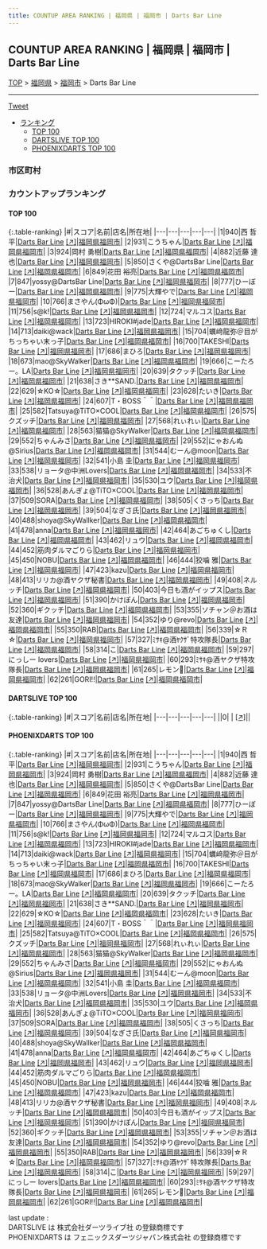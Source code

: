 ```yaml
---
title: COUNTUP AREA RANKING | 福岡県 | 福岡市 | Darts Bar Line
---
```

## COUNTUP AREA RANKING | 福岡県 | 福岡市 | Darts Bar Line

[TOP](/darts/rank/) > [福岡県](/darts/rank/福岡県/) > [福岡市](/darts/rank/福岡県/福岡市/) > Darts Bar Line

___

<a href="https://twitter.com/share?ref_src=twsrc%5Etfw" data-text="COUNTUP AREA RANKING | 福岡県福岡市Darts Bar Line" class="twitter-share-button" data-hashtags="DARTSLIVE,PHOENIXDARTS,darts,ダーツ" data-show-count="false">Tweet</a>

* [ランキング](#カウントアップランキング)
    * [TOP 100](#top-100)
    * [DARTSLIVE TOP 100](#dartslive-top-100)
    * [PHOENIXDARTS TOP 100](#phoenixdarts-top-100)

### 市区町村

<ul>

</ul>

### カウントアップランキング

#### TOP 100



{:.table-ranking}
|#|スコア|名前|店名|所在地|
|---|---|---|---|---|
|1|940|<span class="rank-name-pd">西 哲平</span>|<a href="/darts/rank/shops/9472.html">Darts Bar Line</a> <a href="https://vs.phoenixdarts.com/jp/shop/shopDetailInfo/s_9472?s_seq=9472">[↗]</a>|<a href="/darts/rank/福岡県/福岡市">福岡県福岡市</a>|
|2|931|<span class="rank-name-pd">こうちゃん</span>|<a href="/darts/rank/shops/9472.html">Darts Bar Line</a> <a href="https://vs.phoenixdarts.com/jp/shop/shopDetailInfo/s_9472?s_seq=9472">[↗]</a>|<a href="/darts/rank/福岡県/福岡市">福岡県福岡市</a>|
|3|924|<span class="rank-name-pd">岡村 勇樹</span>|<a href="/darts/rank/shops/9472.html">Darts Bar Line</a> <a href="https://vs.phoenixdarts.com/jp/shop/shopDetailInfo/s_9472?s_seq=9472">[↗]</a>|<a href="/darts/rank/福岡県/福岡市">福岡県福岡市</a>|
|4|882|<span class="rank-name-pd"><span class="pro-icon-pd"></span>近藤 達也</span>|<a href="/darts/rank/shops/9472.html">Darts Bar Line</a> <a href="https://vs.phoenixdarts.com/jp/shop/shopDetailInfo/s_9472?s_seq=9472">[↗]</a>|<a href="/darts/rank/福岡県/福岡市">福岡県福岡市</a>|
|5|850|<span class="rank-name-pd">さくや@DartsBar Line</span>|<a href="/darts/rank/shops/9472.html">Darts Bar Line</a> <a href="https://vs.phoenixdarts.com/jp/shop/shopDetailInfo/s_9472?s_seq=9472">[↗]</a>|<a href="/darts/rank/福岡県/福岡市">福岡県福岡市</a>|
|6|849|<span class="rank-name-pd"><span class="pro-icon-pd"></span>花田 裕亮</span>|<a href="/darts/rank/shops/9472.html">Darts Bar Line</a> <a href="https://vs.phoenixdarts.com/jp/shop/shopDetailInfo/s_9472?s_seq=9472">[↗]</a>|<a href="/darts/rank/福岡県/福岡市">福岡県福岡市</a>|
|7|847|<span class="rank-name-pd">yossy@DartsBar Line</span>|<a href="/darts/rank/shops/9472.html">Darts Bar Line</a> <a href="https://vs.phoenixdarts.com/jp/shop/shopDetailInfo/s_9472?s_seq=9472">[↗]</a>|<a href="/darts/rank/福岡県/福岡市">福岡県福岡市</a>|
|8|777|<span class="rank-name-pd">ひーぼー</span>|<a href="/darts/rank/shops/9472.html">Darts Bar Line</a> <a href="https://vs.phoenixdarts.com/jp/shop/shopDetailInfo/s_9472?s_seq=9472">[↗]</a>|<a href="/darts/rank/福岡県/福岡市">福岡県福岡市</a>|
|9|775|<span class="rank-name-pd">大輝やで</span>|<a href="/darts/rank/shops/9472.html">Darts Bar Line</a> <a href="https://vs.phoenixdarts.com/jp/shop/shopDetailInfo/s_9472?s_seq=9472">[↗]</a>|<a href="/darts/rank/福岡県/福岡市">福岡県福岡市</a>|
|10|766|<span class="rank-name-pd">まさやん(ΦωΦ)</span>|<a href="/darts/rank/shops/9472.html">Darts Bar Line</a> <a href="https://vs.phoenixdarts.com/jp/shop/shopDetailInfo/s_9472?s_seq=9472">[↗]</a>|<a href="/darts/rank/福岡県/福岡市">福岡県福岡市</a>|
|11|756|<span class="rank-name-pd">s@k!</span>|<a href="/darts/rank/shops/9472.html">Darts Bar Line</a> <a href="https://vs.phoenixdarts.com/jp/shop/shopDetailInfo/s_9472?s_seq=9472">[↗]</a>|<a href="/darts/rank/福岡県/福岡市">福岡県福岡市</a>|
|12|724|<span class="rank-name-pd">マルコス</span>|<a href="/darts/rank/shops/9472.html">Darts Bar Line</a> <a href="https://vs.phoenixdarts.com/jp/shop/shopDetailInfo/s_9472?s_seq=9472">[↗]</a>|<a href="/darts/rank/福岡県/福岡市">福岡県福岡市</a>|
|13|723|<span class="rank-name-pd">HIROKI#jade</span>|<a href="/darts/rank/shops/9472.html">Darts Bar Line</a> <a href="https://vs.phoenixdarts.com/jp/shop/shopDetailInfo/s_9472?s_seq=9472">[↗]</a>|<a href="/darts/rank/福岡県/福岡市">福岡県福岡市</a>|
|14|713|<span class="rank-name-pd">daiki@wack</span>|<a href="/darts/rank/shops/9472.html">Darts Bar Line</a> <a href="https://vs.phoenixdarts.com/jp/shop/shopDetailInfo/s_9472?s_seq=9472">[↗]</a>|<a href="/darts/rank/福岡県/福岡市">福岡県福岡市</a>|
|15|704|<span class="rank-name-pd">蠣﨑龍弥＠目がちっちゃい末っ子</span>|<a href="/darts/rank/shops/9472.html">Darts Bar Line</a> <a href="https://vs.phoenixdarts.com/jp/shop/shopDetailInfo/s_9472?s_seq=9472">[↗]</a>|<a href="/darts/rank/福岡県/福岡市">福岡県福岡市</a>|
|16|700|<span class="rank-name-pd">TAKESHI</span>|<a href="/darts/rank/shops/9472.html">Darts Bar Line</a> <a href="https://vs.phoenixdarts.com/jp/shop/shopDetailInfo/s_9472?s_seq=9472">[↗]</a>|<a href="/darts/rank/福岡県/福岡市">福岡県福岡市</a>|
|17|686|<span class="rank-name-pd">まひろ</span>|<a href="/darts/rank/shops/9472.html">Darts Bar Line</a> <a href="https://vs.phoenixdarts.com/jp/shop/shopDetailInfo/s_9472?s_seq=9472">[↗]</a>|<a href="/darts/rank/福岡県/福岡市">福岡県福岡市</a>|
|18|673|<span class="rank-name-pd">mao@SkyWalker</span>|<a href="/darts/rank/shops/9472.html">Darts Bar Line</a> <a href="https://vs.phoenixdarts.com/jp/shop/shopDetailInfo/s_9472?s_seq=9472">[↗]</a>|<a href="/darts/rank/福岡県/福岡市">福岡県福岡市</a>|
|19|666|<span class="rank-name-pd">こーたろー。LA</span>|<a href="/darts/rank/shops/9472.html">Darts Bar Line</a> <a href="https://vs.phoenixdarts.com/jp/shop/shopDetailInfo/s_9472?s_seq=9472">[↗]</a>|<a href="/darts/rank/福岡県/福岡市">福岡県福岡市</a>|
|20|639|<span class="rank-name-pd">タクッチ</span>|<a href="/darts/rank/shops/9472.html">Darts Bar Line</a> <a href="https://vs.phoenixdarts.com/jp/shop/shopDetailInfo/s_9472?s_seq=9472">[↗]</a>|<a href="/darts/rank/福岡県/福岡市">福岡県福岡市</a>|
|21|638|<span class="rank-name-pd">さき**SAND.</span>|<a href="/darts/rank/shops/9472.html">Darts Bar Line</a> <a href="https://vs.phoenixdarts.com/jp/shop/shopDetailInfo/s_9472?s_seq=9472">[↗]</a>|<a href="/darts/rank/福岡県/福岡市">福岡県福岡市</a>|
|22|629|<span class="rank-name-pd">☆KO☆</span>|<a href="/darts/rank/shops/9472.html">Darts Bar Line</a> <a href="https://vs.phoenixdarts.com/jp/shop/shopDetailInfo/s_9472?s_seq=9472">[↗]</a>|<a href="/darts/rank/福岡県/福岡市">福岡県福岡市</a>|
|23|628|<span class="rank-name-pd">たいき</span>|<a href="/darts/rank/shops/9472.html">Darts Bar Line</a> <a href="https://vs.phoenixdarts.com/jp/shop/shopDetailInfo/s_9472?s_seq=9472">[↗]</a>|<a href="/darts/rank/福岡県/福岡市">福岡県福岡市</a>|
|24|607|<span class="rank-name-pd">T・BOSS＾＾</span>|<a href="/darts/rank/shops/9472.html">Darts Bar Line</a> <a href="https://vs.phoenixdarts.com/jp/shop/shopDetailInfo/s_9472?s_seq=9472">[↗]</a>|<a href="/darts/rank/福岡県/福岡市">福岡県福岡市</a>|
|25|582|<span class="rank-name-pd">Tatsuya@TiTO×COOL</span>|<a href="/darts/rank/shops/9472.html">Darts Bar Line</a> <a href="https://vs.phoenixdarts.com/jp/shop/shopDetailInfo/s_9472?s_seq=9472">[↗]</a>|<a href="/darts/rank/福岡県/福岡市">福岡県福岡市</a>|
|26|575|<span class="rank-name-pd">クズッチ</span>|<a href="/darts/rank/shops/9472.html">Darts Bar Line</a> <a href="https://vs.phoenixdarts.com/jp/shop/shopDetailInfo/s_9472?s_seq=9472">[↗]</a>|<a href="/darts/rank/福岡県/福岡市">福岡県福岡市</a>|
|27|568|<span class="rank-name-pd">れぃれぃ</span>|<a href="/darts/rank/shops/9472.html">Darts Bar Line</a> <a href="https://vs.phoenixdarts.com/jp/shop/shopDetailInfo/s_9472?s_seq=9472">[↗]</a>|<a href="/darts/rank/福岡県/福岡市">福岡県福岡市</a>|
|28|563|<span class="rank-name-pd">猫猫@SkyWalker</span>|<a href="/darts/rank/shops/9472.html">Darts Bar Line</a> <a href="https://vs.phoenixdarts.com/jp/shop/shopDetailInfo/s_9472?s_seq=9472">[↗]</a>|<a href="/darts/rank/福岡県/福岡市">福岡県福岡市</a>|
|29|552|<span class="rank-name-pd">ちゃんみさ</span>|<a href="/darts/rank/shops/9472.html">Darts Bar Line</a> <a href="https://vs.phoenixdarts.com/jp/shop/shopDetailInfo/s_9472?s_seq=9472">[↗]</a>|<a href="/darts/rank/福岡県/福岡市">福岡県福岡市</a>|
|29|552|<span class="rank-name-pd">にゃおんぬ@Sirius</span>|<a href="/darts/rank/shops/9472.html">Darts Bar Line</a> <a href="https://vs.phoenixdarts.com/jp/shop/shopDetailInfo/s_9472?s_seq=9472">[↗]</a>|<a href="/darts/rank/福岡県/福岡市">福岡県福岡市</a>|
|31|544|<span class="rank-name-pd">むーん@moon</span>|<a href="/darts/rank/shops/9472.html">Darts Bar Line</a> <a href="https://vs.phoenixdarts.com/jp/shop/shopDetailInfo/s_9472?s_seq=9472">[↗]</a>|<a href="/darts/rank/福岡県/福岡市">福岡県福岡市</a>|
|32|541|<span class="rank-name-pd"><span class="pro-icon-pd"></span>小島 圭</span>|<a href="/darts/rank/shops/9472.html">Darts Bar Line</a> <a href="https://vs.phoenixdarts.com/jp/shop/shopDetailInfo/s_9472?s_seq=9472">[↗]</a>|<a href="/darts/rank/福岡県/福岡市">福岡県福岡市</a>|
|33|538|<span class="rank-name-pd">リョータ@中洲Lovers</span>|<a href="/darts/rank/shops/9472.html">Darts Bar Line</a> <a href="https://vs.phoenixdarts.com/jp/shop/shopDetailInfo/s_9472?s_seq=9472">[↗]</a>|<a href="/darts/rank/福岡県/福岡市">福岡県福岡市</a>|
|34|533|<span class="rank-name-pd">不治犬</span>|<a href="/darts/rank/shops/9472.html">Darts Bar Line</a> <a href="https://vs.phoenixdarts.com/jp/shop/shopDetailInfo/s_9472?s_seq=9472">[↗]</a>|<a href="/darts/rank/福岡県/福岡市">福岡県福岡市</a>|
|35|530|<span class="rank-name-pd">ユウ</span>|<a href="/darts/rank/shops/9472.html">Darts Bar Line</a> <a href="https://vs.phoenixdarts.com/jp/shop/shopDetailInfo/s_9472?s_seq=9472">[↗]</a>|<a href="/darts/rank/福岡県/福岡市">福岡県福岡市</a>|
|36|528|<span class="rank-name-pd">あんぎょ@TiTO×COOL</span>|<a href="/darts/rank/shops/9472.html">Darts Bar Line</a> <a href="https://vs.phoenixdarts.com/jp/shop/shopDetailInfo/s_9472?s_seq=9472">[↗]</a>|<a href="/darts/rank/福岡県/福岡市">福岡県福岡市</a>|
|37|509|<span class="rank-name-pd">SORA</span>|<a href="/darts/rank/shops/9472.html">Darts Bar Line</a> <a href="https://vs.phoenixdarts.com/jp/shop/shopDetailInfo/s_9472?s_seq=9472">[↗]</a>|<a href="/darts/rank/福岡県/福岡市">福岡県福岡市</a>|
|38|505|<span class="rank-name-pd">くさっち</span>|<a href="/darts/rank/shops/9472.html">Darts Bar Line</a> <a href="https://vs.phoenixdarts.com/jp/shop/shopDetailInfo/s_9472?s_seq=9472">[↗]</a>|<a href="/darts/rank/福岡県/福岡市">福岡県福岡市</a>|
|39|504|<span class="rank-name-pd">なぎさ氏</span>|<a href="/darts/rank/shops/9472.html">Darts Bar Line</a> <a href="https://vs.phoenixdarts.com/jp/shop/shopDetailInfo/s_9472?s_seq=9472">[↗]</a>|<a href="/darts/rank/福岡県/福岡市">福岡県福岡市</a>|
|40|488|<span class="rank-name-pd">shoya@SkyWallker</span>|<a href="/darts/rank/shops/9472.html">Darts Bar Line</a> <a href="https://vs.phoenixdarts.com/jp/shop/shopDetailInfo/s_9472?s_seq=9472">[↗]</a>|<a href="/darts/rank/福岡県/福岡市">福岡県福岡市</a>|
|41|478|<span class="rank-name-pd">anna</span>|<a href="/darts/rank/shops/9472.html">Darts Bar Line</a> <a href="https://vs.phoenixdarts.com/jp/shop/shopDetailInfo/s_9472?s_seq=9472">[↗]</a>|<a href="/darts/rank/福岡県/福岡市">福岡県福岡市</a>|
|42|464|<span class="rank-name-pd">あごちゅくし</span>|<a href="/darts/rank/shops/9472.html">Darts Bar Line</a> <a href="https://vs.phoenixdarts.com/jp/shop/shopDetailInfo/s_9472?s_seq=9472">[↗]</a>|<a href="/darts/rank/福岡県/福岡市">福岡県福岡市</a>|
|43|462|<span class="rank-name-pd">リュウ</span>|<a href="/darts/rank/shops/9472.html">Darts Bar Line</a> <a href="https://vs.phoenixdarts.com/jp/shop/shopDetailInfo/s_9472?s_seq=9472">[↗]</a>|<a href="/darts/rank/福岡県/福岡市">福岡県福岡市</a>|
|44|452|<span class="rank-name-pd">筋肉ダルマごりら</span>|<a href="/darts/rank/shops/9472.html">Darts Bar Line</a> <a href="https://vs.phoenixdarts.com/jp/shop/shopDetailInfo/s_9472?s_seq=9472">[↗]</a>|<a href="/darts/rank/福岡県/福岡市">福岡県福岡市</a>|
|45|450|<span class="rank-name-pd">NOBU</span>|<a href="/darts/rank/shops/9472.html">Darts Bar Line</a> <a href="https://vs.phoenixdarts.com/jp/shop/shopDetailInfo/s_9472?s_seq=9472">[↗]</a>|<a href="/darts/rank/福岡県/福岡市">福岡県福岡市</a>|
|46|444|<span class="rank-name-pd">狡噛 雅</span>|<a href="/darts/rank/shops/9472.html">Darts Bar Line</a> <a href="https://vs.phoenixdarts.com/jp/shop/shopDetailInfo/s_9472?s_seq=9472">[↗]</a>|<a href="/darts/rank/福岡県/福岡市">福岡県福岡市</a>|
|47|423|<span class="rank-name-pd">kazu</span>|<a href="/darts/rank/shops/9472.html">Darts Bar Line</a> <a href="https://vs.phoenixdarts.com/jp/shop/shopDetailInfo/s_9472?s_seq=9472">[↗]</a>|<a href="/darts/rank/福岡県/福岡市">福岡県福岡市</a>|
|48|413|<span class="rank-name-pd">リリカ@酒ヤクザ秘書</span>|<a href="/darts/rank/shops/9472.html">Darts Bar Line</a> <a href="https://vs.phoenixdarts.com/jp/shop/shopDetailInfo/s_9472?s_seq=9472">[↗]</a>|<a href="/darts/rank/福岡県/福岡市">福岡県福岡市</a>|
|49|408|<span class="rank-name-pd">ネルッチ</span>|<a href="/darts/rank/shops/9472.html">Darts Bar Line</a> <a href="https://vs.phoenixdarts.com/jp/shop/shopDetailInfo/s_9472?s_seq=9472">[↗]</a>|<a href="/darts/rank/福岡県/福岡市">福岡県福岡市</a>|
|50|403|<span class="rank-name-pd">今日も酒がイップス</span>|<a href="/darts/rank/shops/9472.html">Darts Bar Line</a> <a href="https://vs.phoenixdarts.com/jp/shop/shopDetailInfo/s_9472?s_seq=9472">[↗]</a>|<a href="/darts/rank/福岡県/福岡市">福岡県福岡市</a>|
|51|390|<span class="rank-name-pd">かけぽん</span>|<a href="/darts/rank/shops/9472.html">Darts Bar Line</a> <a href="https://vs.phoenixdarts.com/jp/shop/shopDetailInfo/s_9472?s_seq=9472">[↗]</a>|<a href="/darts/rank/福岡県/福岡市">福岡県福岡市</a>|
|52|360|<span class="rank-name-pd">ギクッチ</span>|<a href="/darts/rank/shops/9472.html">Darts Bar Line</a> <a href="https://vs.phoenixdarts.com/jp/shop/shopDetailInfo/s_9472?s_seq=9472">[↗]</a>|<a href="/darts/rank/福岡県/福岡市">福岡県福岡市</a>|
|53|355|<span class="rank-name-pd">ソチャン＠お酒は友達</span>|<a href="/darts/rank/shops/9472.html">Darts Bar Line</a> <a href="https://vs.phoenixdarts.com/jp/shop/shopDetailInfo/s_9472?s_seq=9472">[↗]</a>|<a href="/darts/rank/福岡県/福岡市">福岡県福岡市</a>|
|54|352|<span class="rank-name-pd">ゆり@revo</span>|<a href="/darts/rank/shops/9472.html">Darts Bar Line</a> <a href="https://vs.phoenixdarts.com/jp/shop/shopDetailInfo/s_9472?s_seq=9472">[↗]</a>|<a href="/darts/rank/福岡県/福岡市">福岡県福岡市</a>|
|55|350|<span class="rank-name-pd">RAB</span>|<a href="/darts/rank/shops/9472.html">Darts Bar Line</a> <a href="https://vs.phoenixdarts.com/jp/shop/shopDetailInfo/s_9472?s_seq=9472">[↗]</a>|<a href="/darts/rank/福岡県/福岡市">福岡県福岡市</a>|
|56|339|<span class="rank-name-pd">☆Ｒ☆</span>|<a href="/darts/rank/shops/9472.html">Darts Bar Line</a> <a href="https://vs.phoenixdarts.com/jp/shop/shopDetailInfo/s_9472?s_seq=9472">[↗]</a>|<a href="/darts/rank/福岡県/福岡市">福岡県福岡市</a>|
|57|327|<span class="rank-name-pd">ﾐｻｷ@酒ﾔｸｻﾞ特攻隊長</span>|<a href="/darts/rank/shops/9472.html">Darts Bar Line</a> <a href="https://vs.phoenixdarts.com/jp/shop/shopDetailInfo/s_9472?s_seq=9472">[↗]</a>|<a href="/darts/rank/福岡県/福岡市">福岡県福岡市</a>|
|58|314|<span class="rank-name-pd">こ</span>|<a href="/darts/rank/shops/9472.html">Darts Bar Line</a> <a href="https://vs.phoenixdarts.com/jp/shop/shopDetailInfo/s_9472?s_seq=9472">[↗]</a>|<a href="/darts/rank/福岡県/福岡市">福岡県福岡市</a>|
|59|297|<span class="rank-name-pd">にっしー lovers</span>|<a href="/darts/rank/shops/9472.html">Darts Bar Line</a> <a href="https://vs.phoenixdarts.com/jp/shop/shopDetailInfo/s_9472?s_seq=9472">[↗]</a>|<a href="/darts/rank/福岡県/福岡市">福岡県福岡市</a>|
|60|293|<span class="rank-name-pd">ﾐｻｷ@酒ヤクザ特攻隊長</span>|<a href="/darts/rank/shops/9472.html">Darts Bar Line</a> <a href="https://vs.phoenixdarts.com/jp/shop/shopDetailInfo/s_9472?s_seq=9472">[↗]</a>|<a href="/darts/rank/福岡県/福岡市">福岡県福岡市</a>|
|61|265|<span class="rank-name-pd">レモン🍋</span>|<a href="/darts/rank/shops/9472.html">Darts Bar Line</a> <a href="https://vs.phoenixdarts.com/jp/shop/shopDetailInfo/s_9472?s_seq=9472">[↗]</a>|<a href="/darts/rank/福岡県/福岡市">福岡県福岡市</a>|
|62|261|<span class="rank-name-pd">GORI!!</span>|<a href="/darts/rank/shops/9472.html">Darts Bar Line</a> <a href="https://vs.phoenixdarts.com/jp/shop/shopDetailInfo/s_9472?s_seq=9472">[↗]</a>|<a href="/darts/rank/福岡県/福岡市">福岡県福岡市</a>|


#### DARTSLIVE TOP 100



{:.table-ranking}
|#|スコア|名前|店名|所在地|
|---|---|---|---|---|
||0|<span class="rank-name-dl"> </span>|<a href="/darts/rank/shops/.html"></a> <a href="">[↗]</a>|<a href="/darts/rank//"></a>|


#### PHOENIXDARTS TOP 100



{:.table-ranking}
|#|スコア|名前|店名|所在地|
|---|---|---|---|---|
|1|940|<span class="rank-name-pd">西 哲平</span>|<a href="/darts/rank/shops/9472.html">Darts Bar Line</a> <a href="https://vs.phoenixdarts.com/jp/shop/shopDetailInfo/s_9472?s_seq=9472">[↗]</a>|<a href="/darts/rank/福岡県/福岡市">福岡県福岡市</a>|
|2|931|<span class="rank-name-pd">こうちゃん</span>|<a href="/darts/rank/shops/9472.html">Darts Bar Line</a> <a href="https://vs.phoenixdarts.com/jp/shop/shopDetailInfo/s_9472?s_seq=9472">[↗]</a>|<a href="/darts/rank/福岡県/福岡市">福岡県福岡市</a>|
|3|924|<span class="rank-name-pd">岡村 勇樹</span>|<a href="/darts/rank/shops/9472.html">Darts Bar Line</a> <a href="https://vs.phoenixdarts.com/jp/shop/shopDetailInfo/s_9472?s_seq=9472">[↗]</a>|<a href="/darts/rank/福岡県/福岡市">福岡県福岡市</a>|
|4|882|<span class="rank-name-pd"><span class="pro-icon-pd"></span>近藤 達也</span>|<a href="/darts/rank/shops/9472.html">Darts Bar Line</a> <a href="https://vs.phoenixdarts.com/jp/shop/shopDetailInfo/s_9472?s_seq=9472">[↗]</a>|<a href="/darts/rank/福岡県/福岡市">福岡県福岡市</a>|
|5|850|<span class="rank-name-pd">さくや@DartsBar Line</span>|<a href="/darts/rank/shops/9472.html">Darts Bar Line</a> <a href="https://vs.phoenixdarts.com/jp/shop/shopDetailInfo/s_9472?s_seq=9472">[↗]</a>|<a href="/darts/rank/福岡県/福岡市">福岡県福岡市</a>|
|6|849|<span class="rank-name-pd"><span class="pro-icon-pd"></span>花田 裕亮</span>|<a href="/darts/rank/shops/9472.html">Darts Bar Line</a> <a href="https://vs.phoenixdarts.com/jp/shop/shopDetailInfo/s_9472?s_seq=9472">[↗]</a>|<a href="/darts/rank/福岡県/福岡市">福岡県福岡市</a>|
|7|847|<span class="rank-name-pd">yossy@DartsBar Line</span>|<a href="/darts/rank/shops/9472.html">Darts Bar Line</a> <a href="https://vs.phoenixdarts.com/jp/shop/shopDetailInfo/s_9472?s_seq=9472">[↗]</a>|<a href="/darts/rank/福岡県/福岡市">福岡県福岡市</a>|
|8|777|<span class="rank-name-pd">ひーぼー</span>|<a href="/darts/rank/shops/9472.html">Darts Bar Line</a> <a href="https://vs.phoenixdarts.com/jp/shop/shopDetailInfo/s_9472?s_seq=9472">[↗]</a>|<a href="/darts/rank/福岡県/福岡市">福岡県福岡市</a>|
|9|775|<span class="rank-name-pd">大輝やで</span>|<a href="/darts/rank/shops/9472.html">Darts Bar Line</a> <a href="https://vs.phoenixdarts.com/jp/shop/shopDetailInfo/s_9472?s_seq=9472">[↗]</a>|<a href="/darts/rank/福岡県/福岡市">福岡県福岡市</a>|
|10|766|<span class="rank-name-pd">まさやん(ΦωΦ)</span>|<a href="/darts/rank/shops/9472.html">Darts Bar Line</a> <a href="https://vs.phoenixdarts.com/jp/shop/shopDetailInfo/s_9472?s_seq=9472">[↗]</a>|<a href="/darts/rank/福岡県/福岡市">福岡県福岡市</a>|
|11|756|<span class="rank-name-pd">s@k!</span>|<a href="/darts/rank/shops/9472.html">Darts Bar Line</a> <a href="https://vs.phoenixdarts.com/jp/shop/shopDetailInfo/s_9472?s_seq=9472">[↗]</a>|<a href="/darts/rank/福岡県/福岡市">福岡県福岡市</a>|
|12|724|<span class="rank-name-pd">マルコス</span>|<a href="/darts/rank/shops/9472.html">Darts Bar Line</a> <a href="https://vs.phoenixdarts.com/jp/shop/shopDetailInfo/s_9472?s_seq=9472">[↗]</a>|<a href="/darts/rank/福岡県/福岡市">福岡県福岡市</a>|
|13|723|<span class="rank-name-pd">HIROKI#jade</span>|<a href="/darts/rank/shops/9472.html">Darts Bar Line</a> <a href="https://vs.phoenixdarts.com/jp/shop/shopDetailInfo/s_9472?s_seq=9472">[↗]</a>|<a href="/darts/rank/福岡県/福岡市">福岡県福岡市</a>|
|14|713|<span class="rank-name-pd">daiki@wack</span>|<a href="/darts/rank/shops/9472.html">Darts Bar Line</a> <a href="https://vs.phoenixdarts.com/jp/shop/shopDetailInfo/s_9472?s_seq=9472">[↗]</a>|<a href="/darts/rank/福岡県/福岡市">福岡県福岡市</a>|
|15|704|<span class="rank-name-pd">蠣﨑龍弥＠目がちっちゃい末っ子</span>|<a href="/darts/rank/shops/9472.html">Darts Bar Line</a> <a href="https://vs.phoenixdarts.com/jp/shop/shopDetailInfo/s_9472?s_seq=9472">[↗]</a>|<a href="/darts/rank/福岡県/福岡市">福岡県福岡市</a>|
|16|700|<span class="rank-name-pd">TAKESHI</span>|<a href="/darts/rank/shops/9472.html">Darts Bar Line</a> <a href="https://vs.phoenixdarts.com/jp/shop/shopDetailInfo/s_9472?s_seq=9472">[↗]</a>|<a href="/darts/rank/福岡県/福岡市">福岡県福岡市</a>|
|17|686|<span class="rank-name-pd">まひろ</span>|<a href="/darts/rank/shops/9472.html">Darts Bar Line</a> <a href="https://vs.phoenixdarts.com/jp/shop/shopDetailInfo/s_9472?s_seq=9472">[↗]</a>|<a href="/darts/rank/福岡県/福岡市">福岡県福岡市</a>|
|18|673|<span class="rank-name-pd">mao@SkyWalker</span>|<a href="/darts/rank/shops/9472.html">Darts Bar Line</a> <a href="https://vs.phoenixdarts.com/jp/shop/shopDetailInfo/s_9472?s_seq=9472">[↗]</a>|<a href="/darts/rank/福岡県/福岡市">福岡県福岡市</a>|
|19|666|<span class="rank-name-pd">こーたろー。LA</span>|<a href="/darts/rank/shops/9472.html">Darts Bar Line</a> <a href="https://vs.phoenixdarts.com/jp/shop/shopDetailInfo/s_9472?s_seq=9472">[↗]</a>|<a href="/darts/rank/福岡県/福岡市">福岡県福岡市</a>|
|20|639|<span class="rank-name-pd">タクッチ</span>|<a href="/darts/rank/shops/9472.html">Darts Bar Line</a> <a href="https://vs.phoenixdarts.com/jp/shop/shopDetailInfo/s_9472?s_seq=9472">[↗]</a>|<a href="/darts/rank/福岡県/福岡市">福岡県福岡市</a>|
|21|638|<span class="rank-name-pd">さき**SAND.</span>|<a href="/darts/rank/shops/9472.html">Darts Bar Line</a> <a href="https://vs.phoenixdarts.com/jp/shop/shopDetailInfo/s_9472?s_seq=9472">[↗]</a>|<a href="/darts/rank/福岡県/福岡市">福岡県福岡市</a>|
|22|629|<span class="rank-name-pd">☆KO☆</span>|<a href="/darts/rank/shops/9472.html">Darts Bar Line</a> <a href="https://vs.phoenixdarts.com/jp/shop/shopDetailInfo/s_9472?s_seq=9472">[↗]</a>|<a href="/darts/rank/福岡県/福岡市">福岡県福岡市</a>|
|23|628|<span class="rank-name-pd">たいき</span>|<a href="/darts/rank/shops/9472.html">Darts Bar Line</a> <a href="https://vs.phoenixdarts.com/jp/shop/shopDetailInfo/s_9472?s_seq=9472">[↗]</a>|<a href="/darts/rank/福岡県/福岡市">福岡県福岡市</a>|
|24|607|<span class="rank-name-pd">T・BOSS＾＾</span>|<a href="/darts/rank/shops/9472.html">Darts Bar Line</a> <a href="https://vs.phoenixdarts.com/jp/shop/shopDetailInfo/s_9472?s_seq=9472">[↗]</a>|<a href="/darts/rank/福岡県/福岡市">福岡県福岡市</a>|
|25|582|<span class="rank-name-pd">Tatsuya@TiTO×COOL</span>|<a href="/darts/rank/shops/9472.html">Darts Bar Line</a> <a href="https://vs.phoenixdarts.com/jp/shop/shopDetailInfo/s_9472?s_seq=9472">[↗]</a>|<a href="/darts/rank/福岡県/福岡市">福岡県福岡市</a>|
|26|575|<span class="rank-name-pd">クズッチ</span>|<a href="/darts/rank/shops/9472.html">Darts Bar Line</a> <a href="https://vs.phoenixdarts.com/jp/shop/shopDetailInfo/s_9472?s_seq=9472">[↗]</a>|<a href="/darts/rank/福岡県/福岡市">福岡県福岡市</a>|
|27|568|<span class="rank-name-pd">れぃれぃ</span>|<a href="/darts/rank/shops/9472.html">Darts Bar Line</a> <a href="https://vs.phoenixdarts.com/jp/shop/shopDetailInfo/s_9472?s_seq=9472">[↗]</a>|<a href="/darts/rank/福岡県/福岡市">福岡県福岡市</a>|
|28|563|<span class="rank-name-pd">猫猫@SkyWalker</span>|<a href="/darts/rank/shops/9472.html">Darts Bar Line</a> <a href="https://vs.phoenixdarts.com/jp/shop/shopDetailInfo/s_9472?s_seq=9472">[↗]</a>|<a href="/darts/rank/福岡県/福岡市">福岡県福岡市</a>|
|29|552|<span class="rank-name-pd">ちゃんみさ</span>|<a href="/darts/rank/shops/9472.html">Darts Bar Line</a> <a href="https://vs.phoenixdarts.com/jp/shop/shopDetailInfo/s_9472?s_seq=9472">[↗]</a>|<a href="/darts/rank/福岡県/福岡市">福岡県福岡市</a>|
|29|552|<span class="rank-name-pd">にゃおんぬ@Sirius</span>|<a href="/darts/rank/shops/9472.html">Darts Bar Line</a> <a href="https://vs.phoenixdarts.com/jp/shop/shopDetailInfo/s_9472?s_seq=9472">[↗]</a>|<a href="/darts/rank/福岡県/福岡市">福岡県福岡市</a>|
|31|544|<span class="rank-name-pd">むーん@moon</span>|<a href="/darts/rank/shops/9472.html">Darts Bar Line</a> <a href="https://vs.phoenixdarts.com/jp/shop/shopDetailInfo/s_9472?s_seq=9472">[↗]</a>|<a href="/darts/rank/福岡県/福岡市">福岡県福岡市</a>|
|32|541|<span class="rank-name-pd"><span class="pro-icon-pd"></span>小島 圭</span>|<a href="/darts/rank/shops/9472.html">Darts Bar Line</a> <a href="https://vs.phoenixdarts.com/jp/shop/shopDetailInfo/s_9472?s_seq=9472">[↗]</a>|<a href="/darts/rank/福岡県/福岡市">福岡県福岡市</a>|
|33|538|<span class="rank-name-pd">リョータ@中洲Lovers</span>|<a href="/darts/rank/shops/9472.html">Darts Bar Line</a> <a href="https://vs.phoenixdarts.com/jp/shop/shopDetailInfo/s_9472?s_seq=9472">[↗]</a>|<a href="/darts/rank/福岡県/福岡市">福岡県福岡市</a>|
|34|533|<span class="rank-name-pd">不治犬</span>|<a href="/darts/rank/shops/9472.html">Darts Bar Line</a> <a href="https://vs.phoenixdarts.com/jp/shop/shopDetailInfo/s_9472?s_seq=9472">[↗]</a>|<a href="/darts/rank/福岡県/福岡市">福岡県福岡市</a>|
|35|530|<span class="rank-name-pd">ユウ</span>|<a href="/darts/rank/shops/9472.html">Darts Bar Line</a> <a href="https://vs.phoenixdarts.com/jp/shop/shopDetailInfo/s_9472?s_seq=9472">[↗]</a>|<a href="/darts/rank/福岡県/福岡市">福岡県福岡市</a>|
|36|528|<span class="rank-name-pd">あんぎょ@TiTO×COOL</span>|<a href="/darts/rank/shops/9472.html">Darts Bar Line</a> <a href="https://vs.phoenixdarts.com/jp/shop/shopDetailInfo/s_9472?s_seq=9472">[↗]</a>|<a href="/darts/rank/福岡県/福岡市">福岡県福岡市</a>|
|37|509|<span class="rank-name-pd">SORA</span>|<a href="/darts/rank/shops/9472.html">Darts Bar Line</a> <a href="https://vs.phoenixdarts.com/jp/shop/shopDetailInfo/s_9472?s_seq=9472">[↗]</a>|<a href="/darts/rank/福岡県/福岡市">福岡県福岡市</a>|
|38|505|<span class="rank-name-pd">くさっち</span>|<a href="/darts/rank/shops/9472.html">Darts Bar Line</a> <a href="https://vs.phoenixdarts.com/jp/shop/shopDetailInfo/s_9472?s_seq=9472">[↗]</a>|<a href="/darts/rank/福岡県/福岡市">福岡県福岡市</a>|
|39|504|<span class="rank-name-pd">なぎさ氏</span>|<a href="/darts/rank/shops/9472.html">Darts Bar Line</a> <a href="https://vs.phoenixdarts.com/jp/shop/shopDetailInfo/s_9472?s_seq=9472">[↗]</a>|<a href="/darts/rank/福岡県/福岡市">福岡県福岡市</a>|
|40|488|<span class="rank-name-pd">shoya@SkyWallker</span>|<a href="/darts/rank/shops/9472.html">Darts Bar Line</a> <a href="https://vs.phoenixdarts.com/jp/shop/shopDetailInfo/s_9472?s_seq=9472">[↗]</a>|<a href="/darts/rank/福岡県/福岡市">福岡県福岡市</a>|
|41|478|<span class="rank-name-pd">anna</span>|<a href="/darts/rank/shops/9472.html">Darts Bar Line</a> <a href="https://vs.phoenixdarts.com/jp/shop/shopDetailInfo/s_9472?s_seq=9472">[↗]</a>|<a href="/darts/rank/福岡県/福岡市">福岡県福岡市</a>|
|42|464|<span class="rank-name-pd">あごちゅくし</span>|<a href="/darts/rank/shops/9472.html">Darts Bar Line</a> <a href="https://vs.phoenixdarts.com/jp/shop/shopDetailInfo/s_9472?s_seq=9472">[↗]</a>|<a href="/darts/rank/福岡県/福岡市">福岡県福岡市</a>|
|43|462|<span class="rank-name-pd">リュウ</span>|<a href="/darts/rank/shops/9472.html">Darts Bar Line</a> <a href="https://vs.phoenixdarts.com/jp/shop/shopDetailInfo/s_9472?s_seq=9472">[↗]</a>|<a href="/darts/rank/福岡県/福岡市">福岡県福岡市</a>|
|44|452|<span class="rank-name-pd">筋肉ダルマごりら</span>|<a href="/darts/rank/shops/9472.html">Darts Bar Line</a> <a href="https://vs.phoenixdarts.com/jp/shop/shopDetailInfo/s_9472?s_seq=9472">[↗]</a>|<a href="/darts/rank/福岡県/福岡市">福岡県福岡市</a>|
|45|450|<span class="rank-name-pd">NOBU</span>|<a href="/darts/rank/shops/9472.html">Darts Bar Line</a> <a href="https://vs.phoenixdarts.com/jp/shop/shopDetailInfo/s_9472?s_seq=9472">[↗]</a>|<a href="/darts/rank/福岡県/福岡市">福岡県福岡市</a>|
|46|444|<span class="rank-name-pd">狡噛 雅</span>|<a href="/darts/rank/shops/9472.html">Darts Bar Line</a> <a href="https://vs.phoenixdarts.com/jp/shop/shopDetailInfo/s_9472?s_seq=9472">[↗]</a>|<a href="/darts/rank/福岡県/福岡市">福岡県福岡市</a>|
|47|423|<span class="rank-name-pd">kazu</span>|<a href="/darts/rank/shops/9472.html">Darts Bar Line</a> <a href="https://vs.phoenixdarts.com/jp/shop/shopDetailInfo/s_9472?s_seq=9472">[↗]</a>|<a href="/darts/rank/福岡県/福岡市">福岡県福岡市</a>|
|48|413|<span class="rank-name-pd">リリカ@酒ヤクザ秘書</span>|<a href="/darts/rank/shops/9472.html">Darts Bar Line</a> <a href="https://vs.phoenixdarts.com/jp/shop/shopDetailInfo/s_9472?s_seq=9472">[↗]</a>|<a href="/darts/rank/福岡県/福岡市">福岡県福岡市</a>|
|49|408|<span class="rank-name-pd">ネルッチ</span>|<a href="/darts/rank/shops/9472.html">Darts Bar Line</a> <a href="https://vs.phoenixdarts.com/jp/shop/shopDetailInfo/s_9472?s_seq=9472">[↗]</a>|<a href="/darts/rank/福岡県/福岡市">福岡県福岡市</a>|
|50|403|<span class="rank-name-pd">今日も酒がイップス</span>|<a href="/darts/rank/shops/9472.html">Darts Bar Line</a> <a href="https://vs.phoenixdarts.com/jp/shop/shopDetailInfo/s_9472?s_seq=9472">[↗]</a>|<a href="/darts/rank/福岡県/福岡市">福岡県福岡市</a>|
|51|390|<span class="rank-name-pd">かけぽん</span>|<a href="/darts/rank/shops/9472.html">Darts Bar Line</a> <a href="https://vs.phoenixdarts.com/jp/shop/shopDetailInfo/s_9472?s_seq=9472">[↗]</a>|<a href="/darts/rank/福岡県/福岡市">福岡県福岡市</a>|
|52|360|<span class="rank-name-pd">ギクッチ</span>|<a href="/darts/rank/shops/9472.html">Darts Bar Line</a> <a href="https://vs.phoenixdarts.com/jp/shop/shopDetailInfo/s_9472?s_seq=9472">[↗]</a>|<a href="/darts/rank/福岡県/福岡市">福岡県福岡市</a>|
|53|355|<span class="rank-name-pd">ソチャン＠お酒は友達</span>|<a href="/darts/rank/shops/9472.html">Darts Bar Line</a> <a href="https://vs.phoenixdarts.com/jp/shop/shopDetailInfo/s_9472?s_seq=9472">[↗]</a>|<a href="/darts/rank/福岡県/福岡市">福岡県福岡市</a>|
|54|352|<span class="rank-name-pd">ゆり@revo</span>|<a href="/darts/rank/shops/9472.html">Darts Bar Line</a> <a href="https://vs.phoenixdarts.com/jp/shop/shopDetailInfo/s_9472?s_seq=9472">[↗]</a>|<a href="/darts/rank/福岡県/福岡市">福岡県福岡市</a>|
|55|350|<span class="rank-name-pd">RAB</span>|<a href="/darts/rank/shops/9472.html">Darts Bar Line</a> <a href="https://vs.phoenixdarts.com/jp/shop/shopDetailInfo/s_9472?s_seq=9472">[↗]</a>|<a href="/darts/rank/福岡県/福岡市">福岡県福岡市</a>|
|56|339|<span class="rank-name-pd">☆Ｒ☆</span>|<a href="/darts/rank/shops/9472.html">Darts Bar Line</a> <a href="https://vs.phoenixdarts.com/jp/shop/shopDetailInfo/s_9472?s_seq=9472">[↗]</a>|<a href="/darts/rank/福岡県/福岡市">福岡県福岡市</a>|
|57|327|<span class="rank-name-pd">ﾐｻｷ@酒ﾔｸｻﾞ特攻隊長</span>|<a href="/darts/rank/shops/9472.html">Darts Bar Line</a> <a href="https://vs.phoenixdarts.com/jp/shop/shopDetailInfo/s_9472?s_seq=9472">[↗]</a>|<a href="/darts/rank/福岡県/福岡市">福岡県福岡市</a>|
|58|314|<span class="rank-name-pd">こ</span>|<a href="/darts/rank/shops/9472.html">Darts Bar Line</a> <a href="https://vs.phoenixdarts.com/jp/shop/shopDetailInfo/s_9472?s_seq=9472">[↗]</a>|<a href="/darts/rank/福岡県/福岡市">福岡県福岡市</a>|
|59|297|<span class="rank-name-pd">にっしー lovers</span>|<a href="/darts/rank/shops/9472.html">Darts Bar Line</a> <a href="https://vs.phoenixdarts.com/jp/shop/shopDetailInfo/s_9472?s_seq=9472">[↗]</a>|<a href="/darts/rank/福岡県/福岡市">福岡県福岡市</a>|
|60|293|<span class="rank-name-pd">ﾐｻｷ@酒ヤクザ特攻隊長</span>|<a href="/darts/rank/shops/9472.html">Darts Bar Line</a> <a href="https://vs.phoenixdarts.com/jp/shop/shopDetailInfo/s_9472?s_seq=9472">[↗]</a>|<a href="/darts/rank/福岡県/福岡市">福岡県福岡市</a>|
|61|265|<span class="rank-name-pd">レモン🍋</span>|<a href="/darts/rank/shops/9472.html">Darts Bar Line</a> <a href="https://vs.phoenixdarts.com/jp/shop/shopDetailInfo/s_9472?s_seq=9472">[↗]</a>|<a href="/darts/rank/福岡県/福岡市">福岡県福岡市</a>|
|62|261|<span class="rank-name-pd">GORI!!</span>|<a href="/darts/rank/shops/9472.html">Darts Bar Line</a> <a href="https://vs.phoenixdarts.com/jp/shop/shopDetailInfo/s_9472?s_seq=9472">[↗]</a>|<a href="/darts/rank/福岡県/福岡市">福岡県福岡市</a>|


<div class="footer border-top border-gray-light mt-5 pt-3 text-right text-gray">
    last update : <span style="font-weight: italic" id="foot_last_modified"></span><br />
    DARTSLIVE は 株式会社ダーツライブ社 の登録商標です<br />
    PHOENIXDARTS は フェニックスダーツジャパン株式会社 の登録商標です<br />
</div>

<script src="https://cdnjs.cloudflare.com/ajax/libs/jquery.tablesorter/2.31.3/js/jquery.tablesorter.min.js" integrity="sha512-qzgd5cYSZcosqpzpn7zF2ZId8f/8CHmFKZ8j7mU4OUXTNRd5g+ZHBPsgKEwoqxCtdQvExE5LprwwPAgoicguNg==" crossorigin="anonymous" referrerpolicy="no-referrer"></script>
<link rel="stylesheet" href="https://cdnjs.cloudflare.com/ajax/libs/jquery.tablesorter/2.31.3/css/theme.default.min.css" integrity="sha512-wghhOJkjQX0Lh3NSWvNKeZ0ZpNn+SPVXX1Qyc9OCaogADktxrBiBdKGDoqVUOyhStvMBmJQ8ZdMHiR3wuEq8+w==" crossorigin="anonymous" referrerpolicy="no-referrer" />
<script>
$(function() {
    $(".table-ranking").tablesorter({sortList:[[0, 0]]});
    $("#foot_last_modified").text(formatDate(new Date(document.lastModified), 'yyyy-MM-dd HH:mm:ss'));
});
</script>

<script async src="https://platform.twitter.com/widgets.js" charset="utf-8"></script>